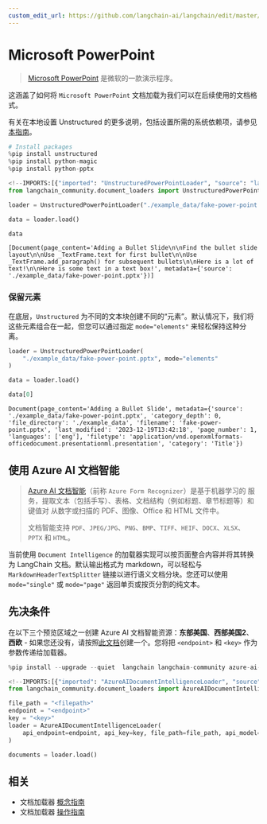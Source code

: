 ```yaml
---
custom_edit_url: https://github.com/langchain-ai/langchain/edit/master/docs/docs/integrations/document_loaders/microsoft_powerpoint.ipynb
---
```

# Microsoft PowerPoint

>[Microsoft PowerPoint](https://en.wikipedia.org/wiki/Microsoft_PowerPoint) 是微软的一款演示程序。

这涵盖了如何将 `Microsoft PowerPoint` 文档加载为我们可以在后续使用的文档格式。

有关在本地设置 Unstructured 的更多说明，包括设置所需的系统依赖项，请参见 [本指南](/docs/integrations/providers/unstructured/)。


```python
# Install packages
%pip install unstructured
%pip install python-magic
%pip install python-pptx
```


```python
<!--IMPORTS:[{"imported": "UnstructuredPowerPointLoader", "source": "langchain_community.document_loaders", "docs": "https://python.langchain.com/api_reference/community/document_loaders/langchain_community.document_loaders.powerpoint.UnstructuredPowerPointLoader.html", "title": "Microsoft PowerPoint"}]-->
from langchain_community.document_loaders import UnstructuredPowerPointLoader

loader = UnstructuredPowerPointLoader("./example_data/fake-power-point.pptx")

data = loader.load()

data
```



```output
[Document(page_content='Adding a Bullet Slide\n\nFind the bullet slide layout\n\nUse _TextFrame.text for first bullet\n\nUse _TextFrame.add_paragraph() for subsequent bullets\n\nHere is a lot of text!\n\nHere is some text in a text box!', metadata={'source': './example_data/fake-power-point.pptx'})]
```


### 保留元素

在底层，`Unstructured` 为不同的文本块创建不同的“元素”。默认情况下，我们将这些元素组合在一起，但您可以通过指定 `mode="elements"` 来轻松保持这种分离。


```python
loader = UnstructuredPowerPointLoader(
    "./example_data/fake-power-point.pptx", mode="elements"
)

data = loader.load()

data[0]
```



```output
Document(page_content='Adding a Bullet Slide', metadata={'source': './example_data/fake-power-point.pptx', 'category_depth': 0, 'file_directory': './example_data', 'filename': 'fake-power-point.pptx', 'last_modified': '2023-12-19T13:42:18', 'page_number': 1, 'languages': ['eng'], 'filetype': 'application/vnd.openxmlformats-officedocument.presentationml.presentation', 'category': 'Title'})
```


## 使用 Azure AI 文档智能

>[Azure AI 文档智能](https://aka.ms/doc-intelligence)（前称 `Azure Form Recognizer`）是基于机器学习的
>服务，提取文本（包括手写）、表格、文档结构（例如标题、章节标题等）和键值对
>从数字或扫描的 PDF、图像、Office 和 HTML 文件中。
>
>文档智能支持 `PDF`、`JPEG/JPG`、`PNG`、`BMP`、`TIFF`、`HEIF`、`DOCX`、`XLSX`、`PPTX` 和 `HTML`。

当前使用 `Document Intelligence` 的加载器实现可以按页面整合内容并将其转换为 LangChain 文档。默认输出格式为 markdown，可以轻松与 `MarkdownHeaderTextSplitter` 链接以进行语义文档分块。您还可以使用 `mode="single"` 或 `mode="page"` 返回单页或按页分割的纯文本。


## 先决条件

在以下三个预览区域之一创建 Azure AI 文档智能资源：**东部美国**、**西部美国2**、**西欧** - 如果您还没有，请按照[此文档](https://learn.microsoft.com/azure/ai-services/document-intelligence/create-document-intelligence-resource?view=doc-intel-4.0.0)创建一个。您将把 `<endpoint>` 和 `<key>` 作为参数传递给加载器。


```python
%pip install --upgrade --quiet  langchain langchain-community azure-ai-documentintelligence
```


```python
<!--IMPORTS:[{"imported": "AzureAIDocumentIntelligenceLoader", "source": "langchain_community.document_loaders", "docs": "https://python.langchain.com/api_reference/community/document_loaders/langchain_community.document_loaders.doc_intelligence.AzureAIDocumentIntelligenceLoader.html", "title": "Microsoft PowerPoint"}]-->
from langchain_community.document_loaders import AzureAIDocumentIntelligenceLoader

file_path = "<filepath>"
endpoint = "<endpoint>"
key = "<key>"
loader = AzureAIDocumentIntelligenceLoader(
    api_endpoint=endpoint, api_key=key, file_path=file_path, api_model="prebuilt-layout"
)

documents = loader.load()
```


## 相关

- 文档加载器 [概念指南](/docs/concepts/#document-loaders)
- 文档加载器 [操作指南](/docs/how_to/#document-loaders)
